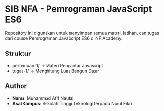 # SIB NFA - Pemrograman JavaScript ES6

Repository ini digunakan untuk menyimpan semua materi, latihan, dan tugas dari course Pemrograman JavaScript ES6 di NF Academy.

## Struktur
- pertemuan-1/ → Materi Pengantar Javascript
- tugas-1/ → Menghitung Luas Bangun Datar

## Author
- **Nama**: Muhammad Afif Naufal
- **Asal Kampus**: Sekolah Tinggi Teknologi terpadu Nurul Fikri
